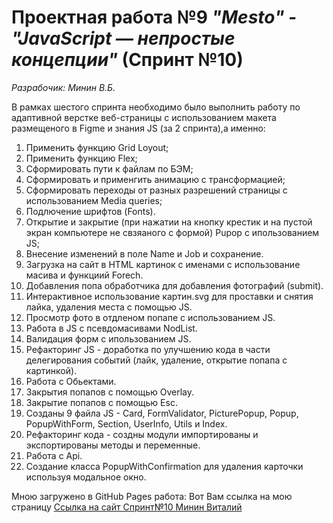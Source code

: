 # Проектная работа №9 _"Mesto" - "JavaScript — непростые концепции"_ (Спринт №10)  
*Разрабочик: Минин В.Б.*

В рамках шестого спринта необходимо было выполнить работу по   
адаптивной верстке веб-страницы с использованием макета размещеного в Figme и знания JS (за 2 спринта),а именно:  

1. Применить функцию Grid Loyout;  
2. Применить функцию Flex;  
3. Сформировать пути к файлам по БЭМ;  
4. Сформировать и применгить анимацию с трансформацией;
5. Сформировать переходы от разных разрешений страницы с использованием Media queries;
6. Подлючение шрифтов (Fonts).
7. Открытие и закрытие (при нажатии на кнопку крестик и на пустой экран компьютере не свзяаного с формой) Pupop с ипользованием JS;
8. Внесение изменений в поле Name и Job и сохранение.
9. Загрузка на сайт в HTML картинок с именами с использование масива и функциий Forech.
10. Добавления попа обработчика для добавления фотографий (submit).
11. Интерактивное использование картин.svg для проставки и снятия лайка, удаления места с помощью JS.
12. Просмотр фото в отдленом попапе с использованием JS.
13. Работа в JS с псевдомасивами NodList.
14. Валидация форм с ипользованием JS.
15. Рефакторинг JS - доработка по улучшению кода в части делегирования событий (лайк, удаление, открытие попапа с картинкой).
16. Работа с Обьектами.
17. Закрытия попапов с помощью Overlay.
18. Закрытие попапов с помощью Esc.
19. Созданы 9 файла JS - Card, FormValidator, PicturePopup, Popup, PopupWithForm, Section, UserInfo, Utils и  Index.
20. Рефакторинг кода - создны модули импортированы и экспортированы методы и переменные.
21. Работа с Api.
22. Создание класса PopupWithConfirmation для удаления карточки используя модальное окно.

Мною загружено в GitHub Pages работа: Вот Вам ссылка на мою страницу [Ссылка на сайт Спринт№10 Минин Виталий](https://mininvitaliy.github.io/mesto/)